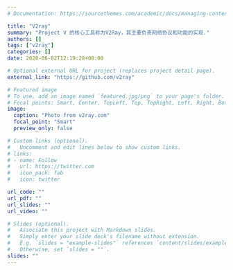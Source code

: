 ```yaml
---
# Documentation: https://sourcethemes.com/academic/docs/managing-content/

title: "V2ray"
summary: "Project V 的核心工具称为V2Ray，其主要负责网络协议和功能的实现."
authors: []
tags: ["v2ray"]
categories: []
date: 2020-06-02T12:19:28+08:00

# Optional external URL for project (replaces project detail page).
external_link: "https://github.com/v2ray"

# Featured image
# To use, add an image named `featured.jpg/png` to your page's folder.
# Focal points: Smart, Center, TopLeft, Top, TopRight, Left, Right, BottomLeft, Bottom, BottomRight.
image:
  caption: "Photo from v2ray.com"
  focal_point: "Smart"
  preview_only: false

# Custom links (optional).
#   Uncomment and edit lines below to show custom links.
# links:
# - name: Follow
#   url: https://twitter.com
#   icon_pack: fab
#   icon: twitter

url_code: ""
url_pdf: ""
url_slides: ""
url_video: ""

# Slides (optional).
#   Associate this project with Markdown slides.
#   Simply enter your slide deck's filename without extension.
#   E.g. `slides = "example-slides"` references `content/slides/example-slides.md`.
#   Otherwise, set `slides = ""`.
slides: ""
---
```

